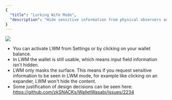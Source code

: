 ```yaml
---
{
  "title": "Lurking Wife Mode",
  "description": "Hide sensitive information from physical observers and post screenshots."
}
---
```


![](https://i.imgur.com/4OgtaHP.png)

- You can activate LWM from Settings or by clicking on your wallet balance. 
- In LWM the wallet is still usable, which means input field information isn't hidden.  
- LWM only masks the surface. This means if you request sensitive information to be seen in LWM mode, for example like clicking on an expander, LWM won't hide the content.
- Some justification of design decisions can be seen here: https://github.com/zkSNACKs/WalletWasabi/issues/2234
